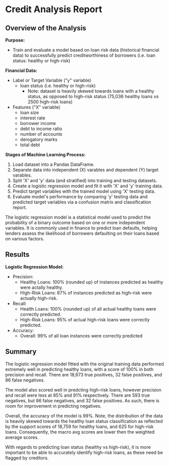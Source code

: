 # Credit Analysis Report

## Overview of the Analysis

**Purpose:**

* Train and evaluate a model based on loan risk data (historical financial data) to successfully predict creditworthiness of borrowers (i.e. loan status: healthy or high-risk)

**Financial Data:**

* Label or Target Variable ("y" variable)
  * loan status (i.e. healthy or high-risk)
    * Note: dataset is heavily skewed towards loans with a healthy status, as opposed to high-risk status (75,036 healthy loans vs 2500 high-risk loans)
* Features ("X" variable)
  * loan size
  * interest rate
  * borrower income
  * debt to income ratio
  * number of accounts
  * derogatory marks
  * total debt

**Stages of Machine Learning Process:**

1. Load dataset into a Pandas DataFrame.
2. Separate data into independent (X) varables and dependent (Y) target varables.
3. Split 'X' and 'y' data (and stratified) into training and testing datasets.
4. Create a logistic regression model and fit it with 'X' and 'y' training data.
5. Predict target variables with the trained model using 'X' testing data.
6. Evaluate model's performance by comparing 'y' testing data and predicted target variables via a confusion matrix and classification report.

The logistic regression model is a statistical model used to predict the probability of a binary outcome based on one or more independent variables. It is commonly used in finance to predict loan defaults, helping lenders assess the likelihood of borrowers defaulting on their loans based on various factors.

## Results

**Logistic Regression Model:**

* Precision:
  * Healthy Loans: 100% (rounded up) of instances predicted as healthy were actally healthy.
  * High-Risk Loans: 87% of instances predicted as high-risk were actually high-risk.
* Recall:
  * Health Loans: 100% (rounded up) of all actual healthy loans were correctly predicted.
  * High-Risk Loans: 95% of actual high-risk loans were correctly predicted.
* Accuracy:
  * Overall: 99% of all loan instances were correctly predicted

## Summary

The logistic regression model fitted with the original training data performed extremely well in predicting healthy loans, with a score of 100% in both precision and recall. There are 18,673 true positives, 32 false positives, and 86 false negatives.

The model also scored well in predcting high-risk loans, however precision and recall were less at 85% and 91% respectively. There are 593 true negatives, but 86 false negatives, and 32 false positives. As such, there is room for improvement in predicting negatives.

Overall, the accuracy of the model is 99%. Note, the distribution of the data is heavily skewed towards the healthy loan status classification as reflected by the support scores of 18,759 for healthy loans, and 625 for high-risk loans. Consequently, the macro avg scores are lower then the weighted average scores.

With regards to predicting loan status (healthy vs high-risk), it is more important to be able to accurately identify high-risk loans, as these need be flagged by creditors.
